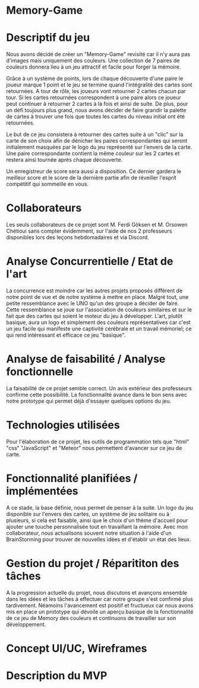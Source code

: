 # Memory-Game
# Descriptif du jeu
Nous avons décidé de créer un "Memory-Game" revisité car il n'y aura pas d'images mais uniquement des couleurs. Une collection de 7 paires de couleurs donnera lieu à un jeu attractif et facile pour forger la mémoire.

Grâce à un système de points, lors de chaque découverte d'une paire le joueur marque 1 point et le jeu se termine quand l'intégralité des cartes sont retournées. A tour de rôle, les joueurs vont retourner 2 cartes chacun par tour. Si les cartes retournées correspondent à une paire alors ce joueur peut continuer à retourner 2 cartes à la fois et ainsi de suite. De plus, pour un défi toujours plus grand, nous avons décider de faire grandir la palette de cartes à trouver une fois que toutes les cartes du niveau initial ont été retournées.

Le but de ce jeu consistera à retourner des cartes suite à un "clic" sur la carte de son choix afin de dénicher les paires correspondantes qui seront initialement masquées par le logo du jeu représenté sur l'envers de la carte. Une paire correspondante contient la même couleur sur les 2 cartes et restera ainsi tournée après chaque découverte. 

Un enregistreur de score sera aussi a disposition. Ce dernier gardera le meilleur score et le score de la dernière partie afin de réveiller l'esprit compétitif qui sommeille en vous.

# Collaborateurs
Les seuls collaborateurs de ce projet sont M. Ferdi Göksen et M. Orsowen Chétioui sans compter évidemment, sur l'aide de nos 2 professeurs disponibles lors des leçons hebdomadaires et via Discord.

# Analyse Concurrentielle / Etat de l'art
La concurrence est moindre car les autres projets proposés diffèrent de notre point de vue et de notre système à mettre en place. Malgré tout, une petite ressemblance avec le UNO qu'un des groupe a décider de faire.
Cette ressemblance se joue sur l'association de couleurs similaires et sur le fait que des cartes qui soient le moteur du jeu à développer. L'art, plutôt basique, aura un logo et simplement des couleurs représentatives car c'est un jeu facile qui manifeste une captivité cérébrale et un travail mémoriel; ce qui rend intéressant et efficace ce jeu "basique".

# Analyse de faisabilité / Analyse fonctionnelle
La faisabilité de ce projet semble correct. Un avis extérieur des professeurs confirme cette possibilité. La fonctionnalité avance dans le bon sens avec notre prototype qui permet déjà d'essayer quelques options du jeu.

# Technologies utilisées
Pour l'élaboration de ce projet, les outils de programmation tels que "html" "css" "JavaScript" et "Meteor" nous permettent d'avancer sur ce jeu de carte.

# Fonctionnalité planifiées / implémentées
A ce stade, la base définie, nous permet de penser à la suite. Un logo du jeu disponible sur l'envers des cartes, un système de jeu solitaire ou à plusieurs, si cela est faisable, ainsi que le choix d'un thème d'accueil pour ajouter une touche personnalisée tout en travaillant la mémoire. Avec mon collaborateur, nous actualisons souvent notre situation à l'aide d'un BrainStorming pour trouver de nouvelles idées et d'établir un état des lieux.

# Gestion du projet / Réparititon des tâches
A la progression actuelle du projet, nous discutons et avançons ensemble dans les idées et les tâches à effectuer car notre groupe s'est confirmé plus tardivement. Néamoins l'avancement est positif et fructueux car nous avons mis en place un prototype qui dévoile un aperçu basique de la fonctionnalité de ce jeu de Memory des couleurs et continuons de travailler sur son développement.

# Concept UI/UC, Wireframes

# Description du MVP
